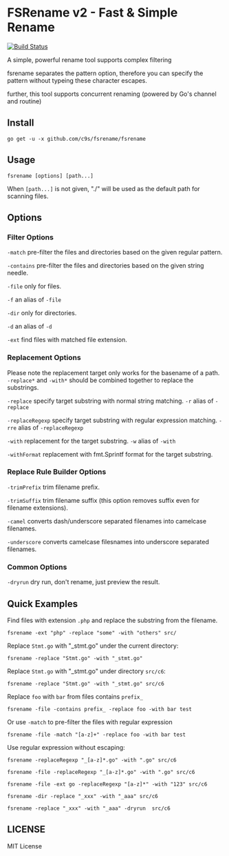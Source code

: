 FSRename v2 - Fast & Simple Rename
================================

[![Build Status](https://travis-ci.org/c9s/fsrename.svg?branch=master)](https://travis-ci.org/c9s/fsrename)

A simple, powerful rename tool supports complex filtering

fsrename separates the pattern option, therefore you can specify the pattern without typeing these character escapes.

further, this tool supports concurrent renaming (powered by Go's channel and routine)

Install
--------------

    go get -u -x github.com/c9s/fsrename/fsrename

Usage
---------------------

    fsrename [options] [path...]

When `[path...]` is not given, "./" will be used as the default path for scanning files.

## Options

### Filter Options

`-match` pre-filter the files and directories based on the given regular pattern.

`-contains` pre-filter the files and directories based on the given string needle.

`-file` only for files.

`-f` an alias of `-file`

`-dir` only for directories.

`-d` an alias of `-d`

`-ext` find files with matched file extension.


### Replacement Options

Please note the replacement target only works for the basename of a path.
`-replace*` and `-with*` should be combined together to replace the substrings.

`-replace` specify target substring with normal string matching.
`-r` alias of `-replace`


`-replaceRegexp` specify target substring with regular expression matching.
`-rre` alias of `-replaceRegexp`


`-with` replacement for the target substring.
`-w` alias of `-with`


`-withFormat` replacement with fmt.Sprintf format for the target substring.

### Replace Rule Builder Options

`-trimPrefix` trim filename prefix.

`-trimSuffix` trim filename suffix (this option removes suffix even for filename extensions).

`-camel` converts dash/underscore separated filenames into camelcase filenames.

`-underscore` converts camelcase filesnames into underscore separated filenames.

### Common Options

`-dryrun`  dry run, don't rename, just preview the result.




Quick Examples
-------------

Find files with extension `.php` and replace the substring from the filename.

    fsrename -ext "php" -replace "some" -with "others" src/

Replace `Stmt.go` with "_stmt.go" under the current directory:

    fsrename -replace "Stmt.go" -with "_stmt.go"

Replace `Stmt.go` with "_stmt.go" under directory `src/c6`:

    fsrename -replace "Stmt.go" -with "_stmt.go" src/c6

Replace `foo` with `bar` from files contains `prefix_` 

    fsrename -file -contains prefix_ -replace foo -with bar test

Or use `-match` to pre-filter the files with regular expression

    fsrename -file -match "[a-z]+" -replace foo -with bar test

Use regular expression without escaping:

    fsrename -replaceRegexp "_[a-z]*.go" -with ".go" src/c6

    fsrename -file -replaceRegexp "_[a-z]*.go" -with ".go" src/c6

    fsrename -file -ext go -replaceRegexp "[a-z]*" -with "123" src/c6

    fsrename -dir -replace "_xxx" -with "_aaa" src/c6

    fsrename -replace "_xxx" -with "_aaa" -dryrun  src/c6



## LICENSE

MIT License


